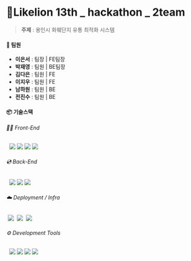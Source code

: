 # 🦁Likelion 13th _  hackathon _ 2team

> **주제** : 용인시 화훼단지 유통 최적화 시스템

#### 👥 팀원
- **이은서** : 팀장 | FE팀장
- **박재영** : 팀원 | BE팀장
- **김다은** : 팀원 | FE
- **이지우** : 팀원 | FE
- **남하원** : 팀원 | BE
- **전진수** : 팀원 | BE

#### 📦 기술스택
###### 👩‍💻 Front-End
&nbsp; <img src="https://img.shields.io/badge/React-61DAFB?style=flat&logo=react&logoColor=white">&nbsp;<img src="https://img.shields.io/badge/emotion-DB7093?style=flat&logo=Emotion&logoColor=white">&nbsp;<img src='https://img.shields.io/badge/Vite-646CFF?style=flat&logo=Vite&logoColor=white'>&nbsp;<img src='https://img.shields.io/badge/-PWA-5A0FC8?logo=pwa&logoColor=white'>
###### 💿 Back-End
&nbsp; <img src="https://img.shields.io/badge/SpringBoot-6DB33F?style=flat&logo=Spring&logoColor=white">&nbsp;<img src = "https://img.shields.io/badge/mysql-4479A1.svg?style=flat&logo=mysql&logoColor=white">&nbsp;<img src="https://img.shields.io/badge/JWT-black?style=flat&logo=JSON%20web%20tokens">
###### ☁️ Deployment / Infra
&nbsp;<img src="https://img.shields.io/badge/AWS_EC2-232F3E?style=flat&logo=amazonaws&logoColor=white">
&nbsp;<img src="https://img.shields.io/badge/Nginx-009639?style=flat&logo=nginx&logoColor=white">
&nbsp;<img src="https://img.shields.io/badge/Docker-2496ED?style=flat&logo=docker&logoColor=white">
###### ⚙️ Development Tools
&nbsp; <img src="https://img.shields.io/badge/GitHub-181717?style=flat&logo=github&logoColor=white">&nbsp;<img src="https://img.shields.io/badge/discord-5865F2?style=flat&logo=discord&logoColor=white">&nbsp;<img src="https://img.shields.io/badge/Notion-000?style=flat&logo=notion&logoColor=white">&nbsp;<img src="https://img.shields.io/badge/Figma-F24E1E?style=flat&logo=figma&logoColor=white">
